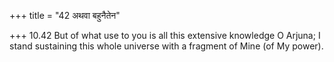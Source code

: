 +++
title = "42 अथवा बहुनैतेन"

+++
10.42 But of what use to you is all this extensive knowledge O Arjuna; I
stand sustaining this whole universe with a fragment of Mine (of My
power).
